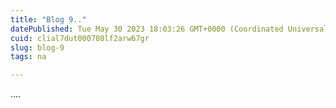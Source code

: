```yaml
---
title: "Blog 9.."
datePublished: Tue May 30 2023 18:03:26 GMT+0000 (Coordinated Universal Time)
cuid: clial7dut000708lf2arw67gr
slug: blog-9
tags: na

---
```


....